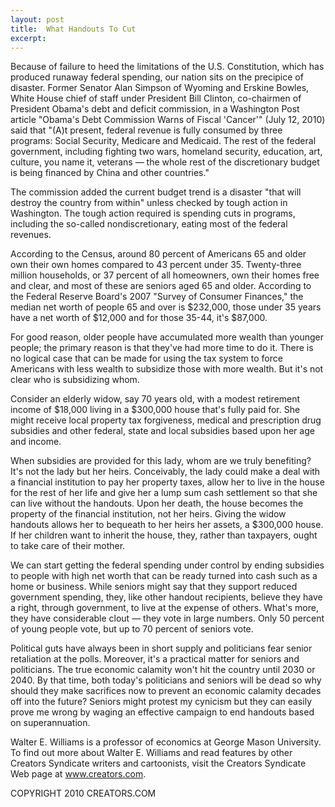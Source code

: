 ```yaml
---
layout: post
title:  What Handouts To Cut
excerpt:
---
```


Because of failure to heed the limitations of the U.S. Constitution, which has produced runaway federal spending, our nation sits on the precipice of disaster. Former Senator Alan Simpson of Wyoming and Erskine Bowles, White House chief of staff under President Bill Clinton, co-chairmen of President Obama's debt and deficit commission, in a Washington Post article "Obama's Debt Commission Warns of Fiscal 'Cancer'" (July 12, 2010) said that "(A)t present, federal revenue is fully consumed by three programs: Social Security, Medicare and Medicaid. The rest of the federal government, including fighting two wars, homeland security, education, art, culture, you name it, veterans — the whole rest of the discretionary budget is being financed by China and other countries." 

The commission added the current budget trend is a disaster "that will destroy the country from within" unless checked by tough action in Washington. The tough action required is spending cuts in programs, including the so-called nondiscretionary, eating most of the federal revenues.

According to the Census, around 80 percent of Americans 65 and older own their own homes compared to 43 percent under 35. Twenty-three million households, or 37 percent of all homeowners, own their homes free and clear, and most of these are seniors aged 65 and older. According to the Federal Reserve Board's 2007 "Survey of Consumer Finances," the median net worth of people 65 and over is $232,000, those under 35 years have a net worth of $12,000 and for those 35-44, it's $87,000.

For good reason, older people have accumulated more wealth than younger people; the primary reason is that they've had more time to do it. There is no logical case that can be made for using the tax system to force Americans with less wealth to subsidize those with more wealth. But it's not clear who is subsidizing whom.

 Consider an elderly widow, say 70 years old, with a modest retirement income of $18,000 living in a $300,000 house that's fully paid for. She might receive local property tax forgiveness, medical and prescription drug subsidies and other federal, state and local subsidies based upon her age and income.

When subsidies are provided for this lady, whom are we truly benefiting? It's not the lady but her heirs. Conceivably, the lady could make a deal with a financial institution to pay her property taxes, allow her to live in the house for the rest of her life and give her a lump sum cash settlement so that she can live without the handouts. Upon her death, the house becomes the property of the financial institution, not her heirs. Giving the widow handouts allows her to bequeath to her heirs her assets, a $300,000 house. If her children want to inherit the house, they, rather than taxpayers, ought to take care of their mother.

We can start getting the federal spending under control by ending subsidies to people with high net worth that can be ready turned into cash such as a home or business. While seniors might say that they support reduced government spending, they, like other handout recipients, believe they have a right, through government, to live at the expense of others. What's more, they have considerable clout — they vote in large numbers. Only 50 percent of young people vote, but up to 70 percent of seniors vote.

Political guts have always been in short supply and politicians fear senior retaliation at the polls. Moreover, it's a practical matter for seniors and politicians. The true economic calamity won't hit the country until 2030 or 2040. By that time, both today's politicians and seniors will be dead so why should they make sacrifices now to prevent an economic calamity decades off into the future? Seniors might protest my cynicism but they can easily prove me wrong by waging an effective campaign to end handouts based on superannuation.

Walter E. Williams is a professor of economics at George Mason University. To find out more about Walter E. Williams and read features by other Creators Syndicate writers and cartoonists, visit the Creators Syndicate Web page at www.creators.com.

COPYRIGHT 2010 CREATORS.COM
